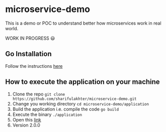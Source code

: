 # microservice-demo

This is a demo or POC to understand better how microservices work in real world.

WORK IN PROGRESS :smiley:

## Go Installation

Follow the instructions [here](https://golang.org/doc/install)

## How to execute the application on your machine

1. Clone the repo `git clone https://github.com/sharifulakhter/microservice-demo.git`
2. Change you working directory `cd microservice-demo/application`
3. Build the application i.e. compile the code `go build`
4. Execute the binary `./application`
5. Open this [link](http://localhost/)
6. Version 2.0.0
